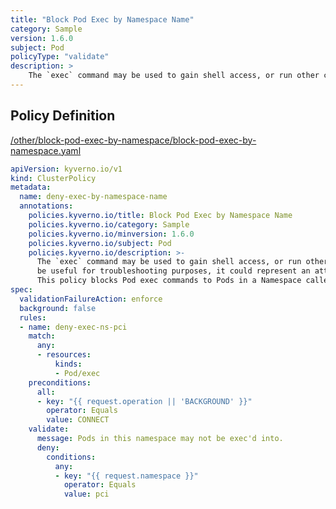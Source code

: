 ```yaml
---
title: "Block Pod Exec by Namespace Name"
category: Sample
version: 1.6.0
subject: Pod
policyType: "validate"
description: >
    The `exec` command may be used to gain shell access, or run other commands, in a Pod's container. While this can be useful for troubleshooting purposes, it could represent an attack vector and is discouraged. This policy blocks Pod exec commands to Pods in a Namespace called `pci`.
---
```


## Policy Definition
<a href="https://github.com/kyverno/policies/raw/main//other/block-pod-exec-by-namespace/block-pod-exec-by-namespace.yaml" target="-blank">/other/block-pod-exec-by-namespace/block-pod-exec-by-namespace.yaml</a>

```yaml
apiVersion: kyverno.io/v1
kind: ClusterPolicy
metadata:
  name: deny-exec-by-namespace-name
  annotations:
    policies.kyverno.io/title: Block Pod Exec by Namespace Name
    policies.kyverno.io/category: Sample
    policies.kyverno.io/minversion: 1.6.0
    policies.kyverno.io/subject: Pod
    policies.kyverno.io/description: >-
      The `exec` command may be used to gain shell access, or run other commands, in a Pod's container. While this can
      be useful for troubleshooting purposes, it could represent an attack vector and is discouraged.
      This policy blocks Pod exec commands to Pods in a Namespace called `pci`.
spec:
  validationFailureAction: enforce
  background: false
  rules:
  - name: deny-exec-ns-pci
    match:
      any:
      - resources:
          kinds:
          - Pod/exec
    preconditions:
      all:
      - key: "{{ request.operation || 'BACKGROUND' }}"
        operator: Equals
        value: CONNECT
    validate:
      message: Pods in this namespace may not be exec'd into.
      deny:
        conditions:
          any:
          - key: "{{ request.namespace }}"
            operator: Equals
            value: pci

```
